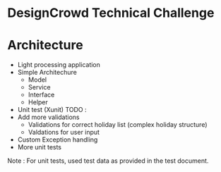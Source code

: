 # DesignCrowd Technical Challenge

# Architecture
  - Light processing application 
  - Simple Architechure 
     - Model
     - Service 
     - Interface
     - Helper
  - Unit test (Xunit)
TODO :
- Add more validations
    - Validations for correct holiday list (complex holiday structure)
    - Valdations for user input
- Custom Exception handling 
- More unit tests

Note : For unit tests, used test data as provided in the test document. 



 
     
